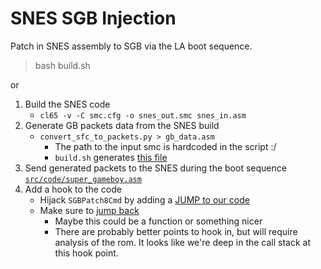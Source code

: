 # SNES SGB Injection

Patch in SNES assembly to SGB via the LA boot sequence.

> bash build.sh

or

1) Build the SNES code
    * `cl65 -v -C smc.cfg -o snes_out.smc snes_in.asm`
1) Generate GB packets data from the SNES build
    * `convert_sfc_to_packets.py > gb_data.asm`
        * The path to the input smc is hardcoded in the script :/
        * `build.sh` generates [this file](https://github.com/cphartman/super-awakening/blob/sgb-injection/src/data/super_gameboy/injection_data.asm)
1) Send generated packets to the SNES during the boot sequence
    [`src/code/super_gameboy.asm`](https://github.com/cphartman/super-awakening/sgb-injection/src/code/super_gameboy.asm#L126-L149)
1) Add a hook to the code
    * Hijack `SGBPatch8Cmd` by adding a [JUMP to our code](https://github.com/cphartman/super-awakening/blob/sgb-injection/src/data/super_gameboy/commands.asm#L116-L117)
    * Make sure to [jump back](https://github.com/cphartman/super-awakening/blob/sgb-injection/src/data/super_gameboy/injection_data/injection_script.asm#L22)
        * Maybe this could be a function or something nicer
        * There are probably better points to hook in, but will require analysis of the rom.  It looks like we're deep in the call stack at this hook point.